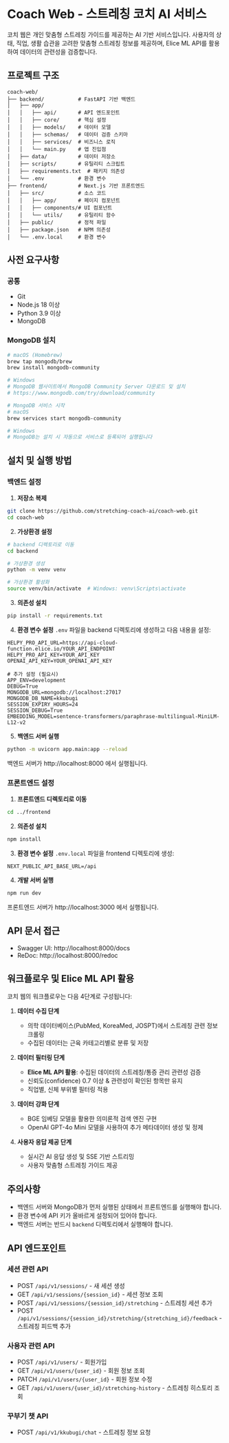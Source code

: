 # Coach Web - 스트레칭 코치 AI 서비스

코치 웹은 개인 맞춤형 스트레칭 가이드를 제공하는 AI 기반 서비스입니다. 사용자의 상태, 직업, 생활 습관을 고려한 맞춤형 스트레칭 정보를 제공하며, Elice ML API를 활용하여 데이터의 관련성을 검증합니다.

## 프로젝트 구조

```
coach-web/
├── backend/           # FastAPI 기반 백엔드
│   ├── app/
│   │   ├── api/       # API 엔드포인트
│   │   ├── core/      # 핵심 설정
│   │   ├── models/    # 데이터 모델
│   │   ├── schemas/   # 데이터 검증 스키마
│   │   ├── services/  # 비즈니스 로직
│   │   └── main.py    # 앱 진입점
│   ├── data/          # 데이터 저장소
│   ├── scripts/       # 유틸리티 스크립트
│   ├── requirements.txt  # 패키지 의존성
│   └── .env           # 환경 변수
├── frontend/          # Next.js 기반 프론트엔드
│   ├── src/           # 소스 코드
│   │   ├── app/       # 페이지 컴포넌트
│   │   ├── components/# UI 컴포넌트
│   │   └── utils/     # 유틸리티 함수
│   ├── public/        # 정적 파일
│   ├── package.json   # NPM 의존성
│   └── .env.local     # 환경 변수
```

## 사전 요구사항

### 공통
- Git
- Node.js 18 이상
- Python 3.9 이상
- MongoDB

### MongoDB 설치
```bash
# macOS (Homebrew)
brew tap mongodb/brew
brew install mongodb-community

# Windows
# MongoDB 웹사이트에서 MongoDB Community Server 다운로드 및 설치
# https://www.mongodb.com/try/download/community

# MongoDB 서비스 시작
# macOS
brew services start mongodb-community

# Windows
# MongoDB는 설치 시 자동으로 서비스로 등록되어 실행됩니다
```

## 설치 및 실행 방법

### 백엔드 설정

1. **저장소 복제**
```bash
git clone https://github.com/stretching-coach-ai/coach-web.git
cd coach-web
```

2. **가상환경 설정**
```bash
# backend 디렉토리로 이동
cd backend

# 가상환경 생성
python -m venv venv

# 가상환경 활성화
source venv/bin/activate  # Windows: venv\Scripts\activate
```

3. **의존성 설치**
```bash
pip install -r requirements.txt
```

4. **환경 변수 설정**
`.env` 파일을 backend 디렉토리에 생성하고 다음 내용을 설정:
```env
HELPY_PRO_API_URL=https://api-cloud-function.elice.io/YOUR_API_ENDPOINT
HELPY_PRO_API_KEY=YOUR_API_KEY
OPENAI_API_KEY=YOUR_OPENAI_API_KEY

# 추가 설정 (필요시)
APP_ENV=development
DEBUG=True
MONGODB_URL=mongodb://localhost:27017
MONGODB_DB_NAME=kkubugi
SESSION_EXPIRY_HOURS=24
SESSION_DEBUG=True
EMBEDDING_MODEL=sentence-transformers/paraphrase-multilingual-MiniLM-L12-v2
```

5. **백엔드 서버 실행**
```bash
python -m uvicorn app.main:app --reload
```

백엔드 서버가 http://localhost:8000 에서 실행됩니다.

### 프론트엔드 설정

1. **프론트엔드 디렉토리로 이동**
```bash
cd ../frontend
```

2. **의존성 설치**
```bash
npm install
```

3. **환경 변수 설정**
`.env.local` 파일을 frontend 디렉토리에 생성:
```
NEXT_PUBLIC_API_BASE_URL=/api
```

4. **개발 서버 실행**
```bash
npm run dev
```

프론트엔드 서버가 http://localhost:3000 에서 실행됩니다.

## API 문서 접근

- Swagger UI: http://localhost:8000/docs
- ReDoc: http://localhost:8000/redoc

## 워크플로우 및 Elice ML API 활용

코치 웹의 워크플로우는 다음 4단계로 구성됩니다:

1. **데이터 수집 단계**
   - 의학 데이터베이스(PubMed, KoreaMed, JOSPT)에서 스트레칭 관련 정보 크롤링
   - 수집된 데이터는 근육 카테고리별로 분류 및 저장

2. **데이터 필터링 단계**
   - **Elice ML API 활용**: 수집된 데이터의 스트레칭/통증 관리 관련성 검증
   - 신뢰도(confidence) 0.7 이상 & 관련성이 확인된 항목만 유지
   - 직업별, 신체 부위별 필터링 적용

3. **데이터 강화 단계**
   - BGE 임베딩 모델을 활용한 의미론적 검색 엔진 구현
   - OpenAI GPT-4o Mini 모델을 사용하여 추가 메타데이터 생성 및 정제

4. **사용자 응답 제공 단계**
   - 실시간 AI 응답 생성 및 SSE 기반 스트리밍
   - 사용자 맞춤형 스트레칭 가이드 제공

## 주의사항

- 백엔드 서버와 MongoDB가 먼저 실행된 상태에서 프론트엔드를 실행해야 합니다.
- 환경 변수에 API 키가 올바르게 설정되어 있어야 합니다.
- 백엔드 서버는 반드시 `backend` 디렉토리에서 실행해야 합니다.

## API 엔드포인트

### 세션 관련 API
- POST `/api/v1/sessions/` - 새 세션 생성
- GET `/api/v1/sessions/{session_id}` - 세션 정보 조회
- POST `/api/v1/sessions/{session_id}/stretching` - 스트레칭 세션 추가
- POST `/api/v1/sessions/{session_id}/stretching/{stretching_id}/feedback` - 스트레칭 피드백 추가

### 사용자 관련 API
- POST `/api/v1/users/` - 회원가입
- GET `/api/v1/users/{user_id}` - 회원 정보 조회
- PATCH `/api/v1/users/{user_id}` - 회원 정보 수정
- GET `/api/v1/users/{user_id}/stretching-history` - 스트레칭 히스토리 조회

### 꾸부기 챗 API
- POST `/api/v1/kkubugi/chat` - 스트레칭 정보 요청




